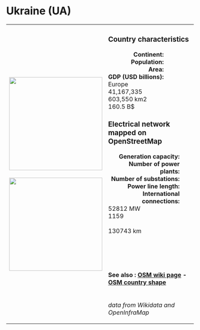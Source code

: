 # Ukraine (UA)

<table width="90%">
<tr>
<td>
<img src="http://commons.wikimedia.org/wiki/Special:FilePath/Flag%20of%20Ukraine.svg" width="250">
<br><br>
<img src="http://commons.wikimedia.org/wiki/Special:FilePath/Ukraine%20%28orthographic%20projection%29.svg" width="250"></td>
<td>
<h3>Country characteristics</h3>
<div style="display: inline-block;text-align:right;margin-right:30px;font-weight: bold;">
Continent:<br>Population:<br>Area:<br>GDP (USD billions):
</div>
<div style="display: inline-block;">
Europe<br>41,167,335<br>603,550 km2<br>160.5 B$
</div>
<h3>Electrical network mapped on OpenStreetMap</h3>
<div style="display: inline-block;text-align:right;margin-right:30px;font-weight: bold;">Generation capacity:<br>
Number of power plants:<br>
Number of substations:<br>
Power line length:<br>
International connections:<br>
</div>
<div style="display: inline-block;">52812 MW<br>
1159<br>
<br>
130743 km<br>
<br>
</div>

<br><br><h4>See also :
<a href="https://wiki.openstreetmap.org/wiki/Power_networks/Ukraine" target="_blank">OSM wiki page</a> -
<a href="https://openstreetmap.org/relation/60199" target="_blank">OSM country shape</a>
</h4>

<br><i>data from Wikidata and OpenInfraMap</i>
</td>
</tr>
</table>





